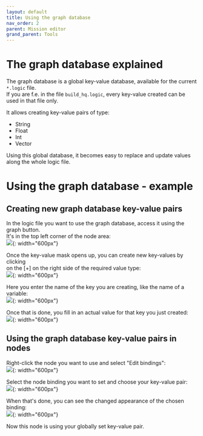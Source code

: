 ```yaml
---
layout: default
title: Using the graph database 
nav_order: 2
parent: Mission editor
grand_parent: Tools
---
```


# The graph database explained
The graph database is a global key-value database, available for the current `*.logic` file.  
If you are f.e. in the file `build_hq.logic`, every key-value created can be used in that file only.  

It allows creating key-value pairs of type:
- String
- Float
- Int
- Vector

Using this global database, it becomes easy to replace and update values along the whole logic file.

# Using the graph database - example
## Creating new graph database key-value pairs
In the logic file you want to use the graph database, access it using the graph button.  
It's in the top left corner of the node area:  
![](../../../../assets/images/using-the-graph-database_1.png){: width="600px"}  
  
Once the key-value mask opens up, you can create new key-values by clicking  
on the [+] on the right side of the required value type:  
![](../../../../assets/images/using-the-graph-database_2.png){: width="600px"}  

Here you enter the name of the key you are creating, like the name of a variable:  
![](../../../../assets/images/using-the-graph-database_3.png){: width="600px"}  

Once that is done, you fill in an actual value for that key you just created:  
![](../../../../assets/images/using-the-graph-database_4.png){: width="600px"}  

## Using the graph database key-value pairs in nodes
Right-click the node you want to use and select "Edit bindings":  
![](../../../../assets/images/using-the-graph-database_5.png){: width="600px"}  

Select the node binding you want to set and choose your key-value pair:  
![](../../../../assets/images/using-the-graph-database_6.png){: width="600px"}  

When that's done, you can see the changed appearance of the chosen binding:  
![](../../../../assets/images/using-the-graph-database_7.png){: width="600px"}  

Now this node is using your globally set key-value pair.